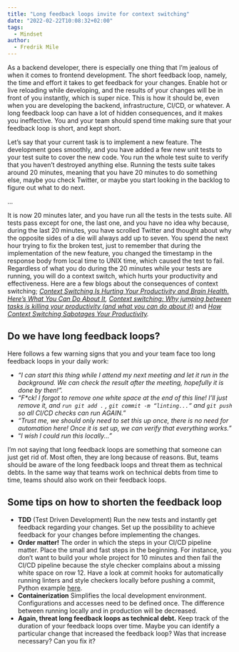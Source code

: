 ```yaml
---
title: "Long feedback loops invite for context switching"
date: "2022-02-22T10:08:32+02:00"
tags:
  - Mindset
author:
  - Fredrik Mile
---
```

As a backend developer, there is especially one thing that I’m jealous of when it comes to frontend development. The short feedback loop, namely, the time and effort it takes to get feedback for your changes. Enable hot or live reloading while developing, and the results of your changes will be in front of you instantly, which is super nice. This is how it should be, even when you are developing the backend, infrastructure, CI/CD, or whatever. A long feedback loop can have a lot of hidden consequences, and it makes you ineffective. You and your team should spend time making sure that your feedback loop is short, and kept short.

Let’s say that your current task is to implement a new feature. The development goes smoothly, and you have added a few new unit tests to your test suite to cover the new code. You run the whole test suite to verify that you haven’t destroyed anything else. Running the tests suite takes around 20 minutes, meaning that you have 20 minutes to do something else, maybe you check Twitter, or maybe you start looking in the backlog to figure out what to do next.

...

It is now 20 minutes later, and you have run all the tests in the tests suite. All tests pass except for one, the last one, and you have no idea why because, during the last 20 minutes, you have scrolled Twitter and thought about why the opposite sides of a die will always add up to seven. You spend the next hour trying to fix the broken test, just to remember that during the implementation of the new feature, you changed the timestamp in the response body from local time to UNIX time, which caused the test to fail. Regardless of what you do during the 20 minutes while your tests are running, you will do a context switch, which hurts your productivity and effectiveness. Here are a few blogs about the consequences of context switching; *[Context Switching Is Hurting Your Productivity and Brain Health. Here’s What You Can Do About It](https://blog.pleexy.com/context-switching-is-hurting-your-productivity-and-brain-health-heres-what-you-can-do-about-it-5bdcebd1fd42), [Context switching: Why jumping between tasks is killing your productivity (and what you can do about it)](https://blog.rescuetime.com/context-switching/)* and *[How Context Switching Sabotages Your Productivity](https://blog.doist.com/context-switching/).* 

## Do we have long feedback loops?

Here follows a few warning signs that you and your team face too long feedback loops in your daily work:

- *“I can start this thing while I attend my next meeting and let it run in the background. We can check the result after the meeting, hopefully it is done by then!”.*
- *“F\*ck! I forgot to remove one white space at the end of this line! I’ll just remove it, and ```run git add .``` , `git commit -m “linting...”` and `git push` so all CI/CD checks can run AGAIN.”*
- *“Trust me, we should only need to set this up once, there is no need for automation here! Once it is set up, we can verify that everything works.”*
- “*I wish I could run this locally...”*

I’m not saying that long feedback loops are something that someone can just get rid of. Most often, they are long because of reasons. But, teams should be aware of the long feedback loops and threat them as technical debts. In the same way that teams work on technical debts from time to time, teams should also work on their feedback loops.

## Some tips on how to shorten the feedback loop

- **TDD** (Test Driven Development) Run the new tests and instantly get feedback regarding your changes. Set up the possibility to achieve feedback for your changes before implementing the changes.
- **Order matter!** The order in which the steps in your CI/CD pipeline matter. Place the small and fast steps in the beginning. For instance, you don’t want to build your whole project for 10 minutes and then fail the CI/CD pipeline because the style checker complains about a missing white space on row 12. Have a look at commit hooks for automatically running linters and style checkers locally before pushing a commit, Python example [here](https://ljvmiranda921.github.io/notebook/2018/06/21/precommits-using-black-and-flake8/).
- **Containerization** Simplifies the local development environment. Configurations and accesses need to be defined once. The difference between running locally and in production will be decreased.
- **Again, threat long feedback loops as technical debt.** Keep track of the duration of your feedback loops over time. Maybe you can identify a particular change that increased the feedback loop? Was that increase necessary? Can you fix it?
